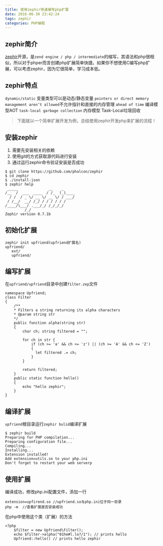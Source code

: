 ```yaml
---
title: 使用zephir快速编写php扩展
date: 2016-06-30 23:42:24
tags: zephir
categories: PHP编程
---
```


## zephir简介
[zephir][1]开源，是`zend engine / php / intermediate`的缩写，其语法和php很相似，所以对于phper而言创建php扩展简单快捷。如果你不想使用C编写php扩展，可以考虑zephir，因为它很简单，学习成本低。
<!-- more -->
## zephir特点
`dynamic/static` 变量类型可以是动态/静态变量
`pointers or direct memory management aren’t allowed`不允许指针和直接的内存管理
`ahead of time` 编译模型AOT
`task-local garbage collection` 内存模型 Task-Local垃圾回收

> 下面就以一个简单扩展开发为例，总结使用zephir开发php来扩展的流程！

## 安装zephir
1. 需要先安装相关的依赖
2. 使用git的方式获取源代码进行安装
3. 通过运行zephir命令验证安装是否成功
```
$ git clone https://github.com/phalcon/zephir
$ cd zephir
$ ./install-json
$ zephir help
 _____              __    _
/__  /  ___  ____  / /_  (_)____
  / /  / _ \/ __ \/ __ \/ / ___/
 / /__/  __/ /_/ / / / / / /
/____/\___/ .___/_/ /_/_/_/
         /_/
Zephir version 0.7.1b
```

## 初始化扩展
```
zephir init upfriend(upfriend扩展名)
upfriend/
   ext/
   upfriend/
```
## 编写扩展
在`upfriend/upfriend`目录中创建`filter.zep`文件

```
namespace Upfriend;
class Filter
{
    /**     
    * Filters a string returning its alpha characters
    * @param string str     
    */
    public function alpha(string str)
    {
        char ch; string filtered = "";

        for ch in str {
            if (ch >= 'a' && ch <= 'z') || (ch >= 'A' && ch <= 'Z')
            {
              let filtered .= ch;
            }
        }

        return filtered;
    }
    public static function hello()
    {
        echo "hello zephir";
    }
}
```
## 编译扩展
`upfriend`根目录运行`zephir bulid`编译扩展
```
$ zephir build     
Preparing for PHP compilation...
Preparing configuration file...
Compiling...
Installing...
Extension installed!
Add extension=utils.so to your php.ini
Don't forget to restart your web serverp
```
## 使用扩展
编译成功，修改php.ini配置文件，添加一行
```
extension=upfirend.so //upfriend.so与php.ini位于同一目录
php -m  //查看扩展是否安装成功
```
在php中使用这个类（扩展）的方法
```
<?php
    $filter = new Upfriend\Filter();
    echo $filter->alpha("01he#l.lo?/1"); // prints hello
    Upfriend::hello() // prints hello zephir
```

[1]: http://zephir-lang.com/




